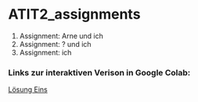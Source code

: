 # ATIT2_assignments

1. Assignment: Arne und ich
2. Assignment: ? und ich
3. Assignment: ich

### Links zur interaktiven Verison in Google Colab:

[Lösung Eins](https://colab.research.google.com/github/maxmoehl/ATIT2_assignments/blob/master/result_block1.ipynb)

